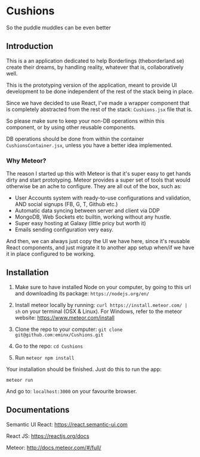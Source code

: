 # Cushions
So the puddle muddles can be even better

## Introduction

This is a an application dedicated to help Borderlings (theborderland.se) create their dreams, by handling reality, whatever that is, collaboratively well.

This is the prototyping version of the application, meant to provide UI development to be done independent of the rest of the stack being in place.

Since we have decided to use React, I've made a wrapper component that is completely abstracted from the rest of the stack: `Cushions.jsx` file that is. 

So please make sure to keep your non-DB operations within this component, or by using other reusable components.

DB operations should be done from within the container `CushionsContainer.jsx`, unless you have a better idea implemented.

### Why Meteor?

The reason I started up this with Meteor is that it's super easy to get hands dirty and start prototyping. Meteor provides a super set of tools that would otherwise be an ache to configure. They are all out of the box, such as:

- User Accounts system with ready-to-use configurations and validation, AND social signups (FB, G, T, Github etc.)
- Automatic data syncing between server and client via DDP
- MongoDB, Web Sockets etc builtin, working without any hustle.
- Super easy hosting at Galaxy (little pricy but worth it)
- Emails sending configuration very easy.


And then, we can always just copy the UI we have here, since it's reusable React components, and just migrate it to another app setup when/if we have it in place configured to	 be working.


## Installation

1. Make sure to have installed Node on your computer, by going to this url and downloading its package: ```https://nodejs.org/en/```

2. Install meteor locally by running: ```curl https://install.meteor.com/ | sh``` on your terminal (OSX & Linux). For Windows, refer to the meteor website: https://www.meteor.com/install

3. Clone the repo to your computer: ```git clone git@github.com:eminx/Cushions.git```

4. Go to the repo: ```cd Cushions```

5. Run ```meteor npm install```

Your installation should be finished. Just do this to run the app:

```meteor run```

And go to: ```localhost:3000``` on your favourite browser.

## Documentations

Semantic UI React: https://react.semantic-ui.com

React JS: https://reactjs.org/docs

Meteor: http://docs.meteor.com/#/full/


